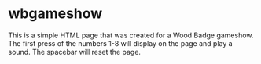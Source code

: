 # wbgameshow

This is a simple HTML page that was created for a Wood Badge gameshow.  The first press of the numbers 1-8 will display on the page and play a sound.  The spacebar will reset the page.
